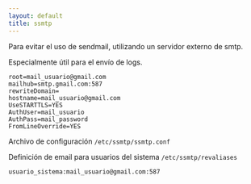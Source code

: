 ```yaml
---
layout: default
title: ssmtp
---
```

Para evitar el uso de sendmail, utilizando un servidor externo de smtp.

Especialmente útil para el envío de logs.

    root=mail_usuario@gmail.com
    mailhub=smtp.gmail.com:587
    rewriteDomain=
    hostname=mail_usuario@gmail.com
    UseSTARTTLS=YES
    AuthUser=mail_usuario
    AuthPass=mail_password
    FromLineOverride=YES

Archivo de configuración `/etc/ssmtp/ssmtp.conf`

Definición de email para usuarios del sistema `/etc/ssmtp/revaliases`

    usuario_sistema:mail_usuario@gmail.com:587
